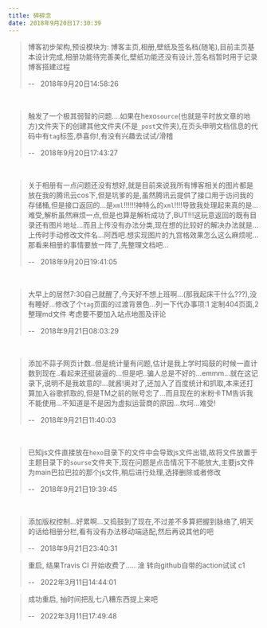 ```yaml
---
title: 碎碎念
date: 2018年9月20日17:30:39
---
```


> 博客初步架构,预设模块为: 博客主页,相册,壁纸及签名档(随笔),目前主页基本设计完成,相册功能待完善美化,壁纸功能还没有设计,签名档暂时用于记录博客搭建过程 
> <p id="time">-- &nbsp; 2018年9月20日14:58:26</p>

<br/>

> 触发了一个极其弱智的问题....如果在hexo`source`(也就是平时放文章的地方)文件夹下的创建其他文件夹(不是`_post`文件夹),在页头申明文档信息的代码中有`tag`标签,恭喜你!,有没有兴趣去试试/滑稽
>  <p id="time">-- &nbsp; 2018年9月20日17:43:27</p>

<br/>

> 关于相册有一点问题还没有想好,就是目前来说我所有博客相关的图片都是放在我的腾讯云cos下,但是坑爹的是,虽然腾讯云提供了接口用于访问我的存储桶,但是接口返回的...是`xml`!!!!!!神特么的`xml`!!!!导致我处理起来真的是...难受,解析虽然麻烦一点,但是也算是解析成功了,BUT!!!这玩意返回的既有目录还有图片地址...而且上传没有办法分类,现在想的比较好的解决办法就是...上传时手动修改文件名...阿西吧.想实现图片的九宫格效果怎么这么麻烦呢...那看来相册的事情要放一阵了,先整理文档吧...
>  <p id="time">-- &nbsp; 2018年9月20日19:41:05</p>

<br/>

> 大早上的居然7:30自己就醒了,今天好不想上班啊...(那我起床干什么???),没有睡好...修改了个`tag`页面的过渡背景色...列一下代办事项:1 定制404页面,2 整理md文件 考虑要不要加入站点地图及评论
>  <p id="time">-- &nbsp; 2018年9月21日08:03:29</p>

<br/>

> 添加不蒜子网页计数..但是统计量有问题,估计是我上学时捣鼓的时候一直计数到现在..看起来还挺装逼的...但是吧..骗人总是不好的...emmm...就在这记录下,说明不是我故意的!...就酱!奥对了,还加入了百度统计和抓取,本来还打算加入谷歌抓取的,但是TM之前的账号忘了...而且现在的米粉卡TM告诉我不能使用...不知道是不是因为虚拟运营商的原因...坎坷...难受!
>  <p id="time">-- &nbsp; 2018年9月21日11:40:03</p>

<br/>

> 已知js文件直接放在`hexo`目录下的文件中会导致js文件出错,故将文件放置于主题目录下的`sourse`文件夹下,现在问题是点击情况下不能放大,主要js文件为main巴拉巴拉的那个js文件,稍后进行处理,选择删除或者修改
>  <p id="time">-- &nbsp; 2018年9月21日19:39:45 </p>

<br/>

> 添加版权控制...好累啊...又捣鼓到了现在,不过差不多算把握到脉络了,明天的话给相册分栏,看有没有办法移动端适配,然后再说其他的吧 
>  <p id="time">-- &nbsp; 2018年9月21日23:40:31</p>


> 重启, 结果Travis CI 开始收费了..... 淦 转向github自带的action试试 c1
>  <p id="time">-- &nbsp; 2022年3月11日14:44:01</p>

> 成功重启, 抽时间把乱七八糟东西提上来吧
> <p id="time">-- &nbsp; 2022年3月11日17:49:48</p>